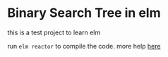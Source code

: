 # Binary Search Tree in elm

this is a test project to learn elm

run `elm reactor` to compile the code.
more help [here](https://github.com/elm/compiler/blob/master/hints/init.md)

